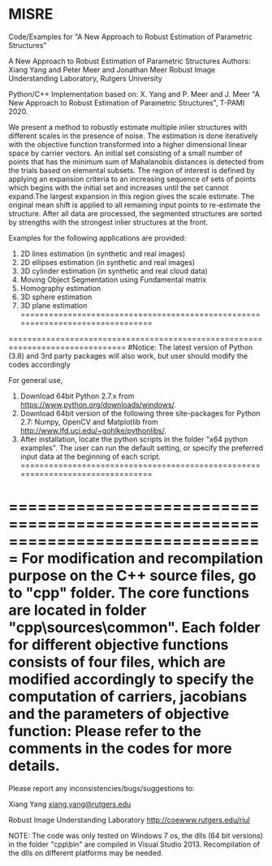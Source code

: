 # MISRE
Code/Examples for "A New Approach to Robust Estimation of Parametric Structures"

A New Approach to Robust Estimation of Parametric Structures
Authors: Xiang Yang and Peter Meer and Jonathan Meer
Robust Image Understanding Laboratory, Rutgers University

Python/C++ Implementation based on:
X. Yang and P. Meer and J. Meer "A New Approach to Robust Estimation of Parametric Structures", T-PAMI 2020. 

We present a method to robustly estimate multiple inlier structures with different scales in the presence of noise. 
The estimation is done iteratively with the objective function transformed into a higher dimensional linear space 
by carrier vectors. An initial set consisting of a small number of points that has the minimum sum of Mahalanobis 
distances is detected from the trials based on elemental subsets. The region of interest is defined by applying an 
expansion criteria to an increasing sequence of sets of points which begins with the initial set and increases
until the set cannot expand.The largest expansion in this region gives the scale estimate. The original mean shift 
is applied to all remaining input points to re-estimate the structure. After all data are processed, the segmented 
structures are sorted by strengths with the strongest inlier structures at the front.

Examples for the following applications are provided:
1. 2D lines estimation (in synthetic and real images)
2. 2D ellipses estimation (in synthetic and real images)
3. 3D cylinder estimation (in synthetic and real cloud data)
4. Moving Object Segmentation using Fundamental matrix
5. Homography estimation
6. 3D sphere estimation
7. 3D plane estimation
===============================================================================

===============================================================================
#Notice: 
The latest version of Python (3.8) and 3rd party packages will also work, 
but user should modify the codes accordingly

For general use,
1. Download 64bit Python 2.7.x from https://www.python.org/downloads/windows/.
2. Download 64bit version of the following three site-packages for Python 2.7:
Numpy, OpenCV and Matplotlib from http://www.lfd.uci.edu/~gohlke/pythonlibs/.
3. After installation, locate the python scripts in the folder "x64 python examples\".
The user can run the default setting, or specify the preferred input data at the beginning of each script.
===============================================================================

===============================================================================
For modification and recompilation purpose on the C++ source files, go to "cpp\" folder.
The core functions are located in folder "cpp\sources\common". Each folder for different objective functions 
consists of four files, which are modified accordingly to specify the computation of carriers, jacobians and the 
parameters of objective function:
Please refer to the comments in the codes for more details.
===============================================================================

Please report any inconsistencies/bugs/suggestions to:

Xiang Yang
xiang.yang@rutgers.edu

Robust Image Understanding Laboratory
http://coewww.rutgers.edu/riul

NOTE: The code was only tested on Windows 7 os, the dlls (64 bit versions) in the folder "cpp\bin" are 
compiled in Visual Studio 2013. Recompilation of the dlls on different platforms may be needed.
